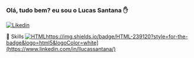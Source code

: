 ### Olá, tudo bem? eu sou o Lucas Santana ✋
[![Likedin](https://img.shields.io/badge/LinkedIn-0077B5?style=for-the-badge&logo=linkedin&logoColor=white)](https://www.linkedin.com/in/llucassantana/)

🚀 Skills
[![HTML]([https://img.shields.io/badge/LinkedIn-0077B5?style=for-the-badge&logo=linkedin&logoColor=white)](https://img.shields.io/badge/HTML-239120?style=for-the-badge&logo=html5&logoColor=white)https://img.shields.io/badge/HTML-239120?style=for-the-badge&logo=html5&logoColor=white](https://www.linkedin.com/in/llucassantana/)



